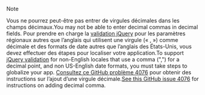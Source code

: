 > [!NOTE]
> <span data-ttu-id="b5f9a-101">Vous ne pourrez peut-être pas entrer de virgules décimales dans les champs décimaux.</span><span class="sxs-lookup"><span data-stu-id="b5f9a-101">You may not be able to enter decimal commas in decimal fields.</span></span> <span data-ttu-id="b5f9a-102">Pour prendre en charge la [validation jQuery](https://jqueryvalidation.org/) pour les paramètres régionaux autres que l’anglais qui utilisent une virgule (« , ») comme décimale et des formats de date autres que l’anglais des États-Unis, vous devez effectuer des étapes pour localiser votre application.</span><span class="sxs-lookup"><span data-stu-id="b5f9a-102">To support [jQuery validation](https://jqueryvalidation.org/) for non-English locales that use a comma (",") for a decimal point, and non US-English date formats, you must take steps to globalize your app.</span></span> <span data-ttu-id="b5f9a-103">[Consultez ce GitHub problème 4076](https://github.com/dotnet/AspNetCore.Docs/issues/4076#issuecomment-326590420) pour obtenir des instructions sur l’ajout d’une virgule décimale.</span><span class="sxs-lookup"><span data-stu-id="b5f9a-103">[See this GitHub issue 4076](https://github.com/dotnet/AspNetCore.Docs/issues/4076#issuecomment-326590420) for instructions on adding decimal comma.</span></span>